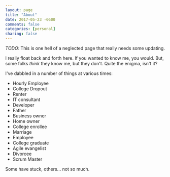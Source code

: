 ```yaml
---
layout: page
title: "About"
date: 2017-05-23 -0600
comments: false
categories: [personal]
sharing: false
---
```


*TODO*: This is one hell of a neglected page that really needs some updating.

I really float back and forth here.  If you wanted to know me, you would.  But,
some folks _think_ they know me, but they don't.  Quite the enigma, isn't it?

I've dabbled in a number of things at various times:

* Hourly Employee
* College Dropout
* Renter
* IT consultant
* Developer
* Father
* Business owner
* Home owner
* College enrollee
* Marriage
* Employee
* College graduate
* Agile evangelist
* Divorcee
* Scrum Master

Some have stuck, others... not so much.
